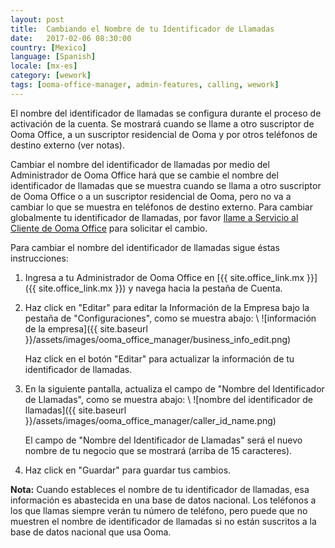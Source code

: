 ```yaml
---
layout: post
title:  Cambiando el Nombre de tu Identificador de Llamadas
date:   2017-02-06 08:30:00
country: [Mexico]
language: [Spanish]
locale: [mx-es]
category: [wework]
tags: [ooma-office-manager, admin-features, calling, wework]
---
```


El nombre del identificador de llamadas se configura durante el proceso de activación de la cuenta. Se mostrará cuando se llame a otro suscriptor de Ooma Office, a un suscriptor residencial de Ooma y por otros teléfonos de destino externo (ver notas).

Cambiar el nombre del identificador de llamadas por medio del Administrador de Ooma Office hará que se cambie el nombre del identificador de llamadas que se muestra cuando se llama a otro suscriptor de Ooma Office o a un suscriptor residencial de Ooma, pero no va a cambiar lo que se muestra en teléfonos de destino externo. Para cambiar globalmente tu identificador de llamadas, por favor [llame a Servicio al Cliente de Ooma Office](/mx/es/contact-us) para solicitar el cambio.

Para cambiar el nombre del identificador de llamadas sigue éstas instrucciones:

1. Ingresa a tu Administrador de Ooma Office en [{{ site.office_link.mx }}]({{ site.office_link.mx }}) y navega hacia la pestaña de Cuenta.
2. Haz click en "Editar" para editar la Información de la Empresa bajo la pestaña de "Configuraciones", como se muestra abajo: \\
   ![información de la empresa]({{ site.baseurl }}/assets/images/ooma_office_manager/business_info_edit.png)

   Haz click en el botón "Editar" para actualizar la información de tu identificador de llamadas.
3. En la siguiente pantalla, actualiza el campo de "Nombre del Identificador de Llamadas", como se muestra abajo: \\
   ![nombre del identificador de llamadas]({{ site.baseurl }}/assets/images/ooma_office_manager/caller_id_name.png)

   El campo de "Nombre del Identificador de Llamadas" será el nuevo nombre de tu negocio que se mostrará (arriba de 15 caracteres).
4. Haz click en "Guardar" para guardar tus cambios.

**Nota:** Cuando estableces el nombre de tu identificador de llamadas, esa información es abastecida en una base de datos nacional. Los teléfonos a los que llamas siempre verán tu número de teléfono, pero puede que no muestren el nombre de identificador de llamadas si no están suscritos a la base de datos nacional que usa Ooma.